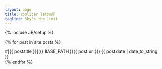 ```yaml
---
layout: page
title: coolicer lemon郑
tagline: Sky's the Limit
---
```

{% include JB/setup %}

{% for post in site.posts %}
<div class="posts">
#[{{ post.title }}]({{ BASE_PATH }}{{ post.url }})
{{ post.date | date_to_string }}
</div>
{% endfor %}
